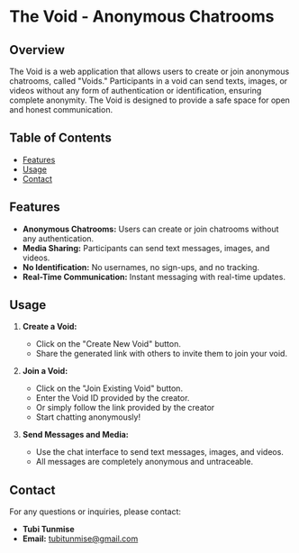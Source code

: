 # The Void - Anonymous Chatrooms

## Overview

The Void is a web application that allows users to create or join anonymous chatrooms, called "Voids." Participants in a void can send texts, images, or videos without any form of authentication or identification, ensuring complete anonymity. The Void is designed to provide a safe space for open and honest communication.

## Table of Contents

- [Features](#features)
- [Usage](#usage)
- [Contact](#contact)

## Features

- **Anonymous Chatrooms:** Users can create or join chatrooms without any authentication.
- **Media Sharing:** Participants can send text messages, images, and videos.
- **No Identification:** No usernames, no sign-ups, and no tracking.
- **Real-Time Communication:** Instant messaging with real-time updates.

## Usage

1. **Create a Void:**
   - Click on the "Create New Void" button.
   - Share the generated link with others to invite them to join your void.

2. **Join a Void:**
   - Click on the "Join Existing Void" button.
   - Enter the Void ID provided by the creator.
   - Or simply follow the link provided by the creator
   - Start chatting anonymously!

3. **Send Messages and Media:**
   - Use the chat interface to send text messages, images, and videos.
   - All messages are completely anonymous and untraceable.

## Contact

For any questions or inquiries, please contact:

- **Tubi Tunmise**
- **Email:** tubitunmise@gmail.com
